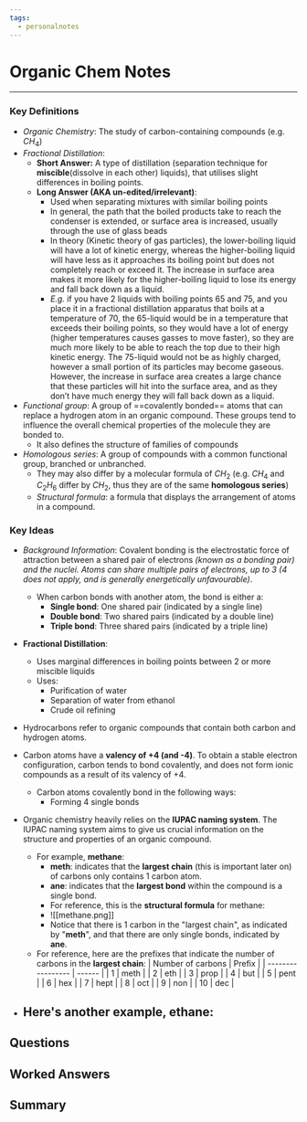 ```yaml
---
tags:
  - personalnotes
---
```


# Organic Chem Notes
---
### Key Definitions
- *Organic Chemistry*: The study of carbon-containing compounds (e.g. $CH_4$)
- *Fractional Distillation*:
	- **Short Answer:** A type of distillation (separation technique for **miscible**(dissolve in each other) liquids), that utilises slight differences in boiling points.
	- **Long Answer (AKA un-edited/irrelevant)**: 
		- Used when separating mixtures with similar boiling points
		- In general, the path that the boiled products take to reach the condenser is extended, or surface area is increased, usually through the use of glass beads
		- In theory (Kinetic theory of gas particles), the lower-boiling liquid will have a lot of kinetic energy, whereas the higher-boiling liquid will have less as it approaches its boiling point but does not completely reach or exceed it. The increase in surface area makes it more likely for the higher-boiling liquid to lose its energy and fall back down as a liquid.
		- *E.g.* if you have 2 liquids with boiling points 65 and 75, and you place it in a fractional distillation apparatus that boils at a temperature of 70, the 65-liquid would be in a temperature that exceeds their boiling points, so they would have a lot of energy (higher temperatures causes gasses to move faster), so they are much more likely to be able to reach the top due to their high kinetic energy. The 75-liquid would not be as highly charged, however a small portion of its particles may become gaseous. However, the increase in surface area creates a large chance that these particles will hit into the surface area, and as they don’t have much energy they will fall back down as a liquid.
- *Functional group*: A group of ==covalently bonded== atoms that can replace a hydrogen atom in an organic compound. These groups tend to influence the overall chemical properties of the molecule they are bonded to.
	- It also defines the structure of families of compounds
- *Homologous series*: A group of compounds with a common functional group, branched or unbranched.
	- They may also differ by a molecular formula of $CH_2$ (e.g. $CH_4$ and $C_2H_6$ differ by $CH_2$, thus they are of the same **homologous series**)
	- *Structural formula*: a formula that displays the arrangement of atoms in a compound.

### Key Ideas
- *Background Information*: Covalent bonding is the electrostatic force of attraction between a shared pair of electrons *(known as a bonding pair) and the nuclei.  Atoms can share multiple pairs of electrons, up to 3 (4 does not apply, and is generally energetically unfavourable)*.
	- When carbon bonds with another atom, the bond is either a:
		- **Single bond**: One shared pair (indicated by a single line)
		- **Double bond**: Two shared pairs (indicated by a double line)
		- **Triple bond**: Three shared pairs (indicated by a triple line)
- **Fractional Distillation**:
	- Uses marginal differences in boiling points between 2 or more miscible liquids
	- Uses:
		- Purification of water
		- Separation of water from ethanol
		- Crude oil refining

- Hydrocarbons refer to organic compounds that contain both carbon and hydrogen atoms.
- Carbon atoms have a **valency of +4 (and -4)**. To obtain a stable electron configuration, carbon tends to bond covalently, and does not form ionic compounds as a result of its valency of +4. 
	- Carbon atoms covalently bond in the following ways:
		- Forming 4 single bonds
- Organic chemistry heavily relies on the **IUPAC naming system**. The IUPAC naming system aims to give us crucial information on the structure and properties of an organic compound.
	- For example, **methane**:
		- **meth**: indicates that the **largest chain** (this is important later on) of carbons only contains 1 carbon atom.
		- **ane**: indicates that the **largest bond** within the compound is a single bond.
		- For reference, this is the **structural formula** for methane:
		- ![[methane.png]]
		- Notice that there is 1 carbon in the "largest chain", as indicated by "**meth**", and that there are only single bonds, indicated by **ane**.
	- For reference, here are the prefixes that indicate the number of carbons in the **largest chain**:
| Number of carbons | Prefix |
| ----------------- | ------ |
| 1                 | meth   |
| 2                 | eth    |
| 3                 | prop   |
| 4                 | but    |
| 5                 | pent   |
| 6                 | hex    |
| 7                 | hept   |
| 8                 | oct    |
| 9                 | non    |
| 10                | dec       |
- Here's another example, **ethane**:
	- 

## Questions


## Worked Answers


## Summary